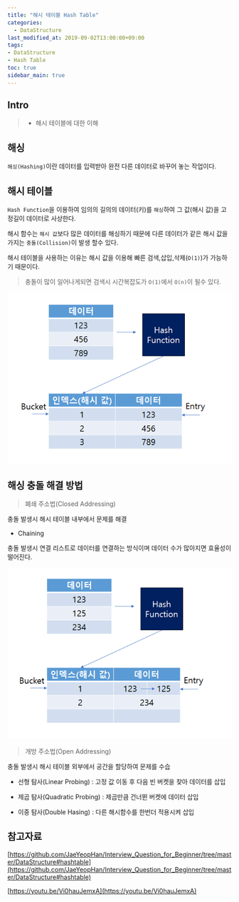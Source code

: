 ```yaml
---
title: "해시 테이블 Hash Table"
categories: 
  - DataStructure
last_modified_at: 2019-09-02T13:00:00+09:00
tags:
- DataStructure
- Hash Table
toc: true
sidebar_main: true
---
```


## Intro

> - 해시 테이블에 대한 이해



## 해싱

`해싱(Hashing)`이란 데이터를 입력받아 완전 다른 데이터로 바꾸어 놓는 작업이다.


## 해시 테이블

`Hash Function`을 이용하여 임의의 길의의 데이터(키)를 `해싱`하여 그 값(해시 값)을 고정길이 데이터로 사상한다.

해시 함수는 `해시 값`보다 많은 데이터를 해싱하기 때문에 다른 데이터가 같은 해시 값을 가지는 `충돌(Collision)`이 발생 할수 있다.

해시 테이블을 사용하는 이유는 해시 값을 이용해 빠른 검색,삽입,삭제(`O(1)`)가 가능하기 때문이다. 

> 충돌이 많이 일어나게되면 검색시 시간복잡도가 `O(1)`에서 `O(n)`이 될수 있다.

![1](https://github.com/lesslate/lesslate.github.io/blob/master/assets/img/DataStructure/HashTable/1.png?raw=true)

## 해싱 충돌 해결 방법

> 폐쇄 주소법(Closed Addressing) 

충돌 발생시 해시 테이블 내부에서 문제를 해결

* Chaining

충돌 발생시 연결 리스트로 데이터를 연결하는 방식이며 데이터 수가 많아지면 효율성이 떨어진다.

![2](https://github.com/lesslate/lesslate.github.io/blob/master/assets/img/DataStructure/HashTable/2.png?raw=true)


> 개방 주소법(Open Addressing) 

충돌 발생시 해시 테이블 외부에서 공간을 할당하여 문제를 수습

* 선형 탐사(Linear Probing) : 고정 값 이동 후 다음 빈 버켓을 찾아 데이터를 삽입

* 제곱 탐사(Quadratic Probing) : 제곱만큼 건너뛴 버켓에 데이터 삽입

* 이중 탐사(Double Hasing) : 다른 해시함수를 한번더 적용시켜 삽입



## 참고자료

[https://github.com/JaeYeopHan/Interview_Question_for_Beginner/tree/master/DataStructure#hashtable](https://github.com/JaeYeopHan/Interview_Question_for_Beginner/tree/master/DataStructure#hashtable)

[https://youtu.be/Vi0hauJemxA](https://youtu.be/Vi0hauJemxA)
